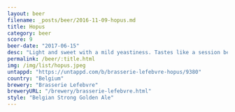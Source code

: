```yaml
---
layout: beer
filename: _posts/beer/2016-11-09-hopus.md
title: Hopus
category: beer
score: 9
beer-date: "2017-06-15"
desc: "Light and sweet with a mild yeastiness. Tastes like a session beer but packed with alcohol"
permalink: /beer/:title.html
img: /img/list/hopus.jpeg
untappd: "https://untappd.com/b/brasserie-lefebvre-hopus/9380"
country: "Belgium"
brewery: "Brasserie Lefebvre"
breweryURL: "/brewery/brasserie-lefebvre.html"
style: "Belgian Strong Golden Ale"
---
```

